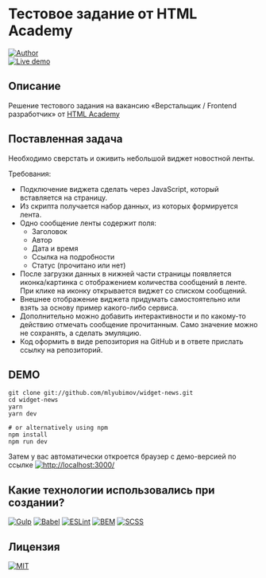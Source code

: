 ﻿# Тестовое задание от HTML Academy

[![Author](https://flat.badgen.net/badge/Автор/Максим%20Любимов?color=blue)](https://github.com/mlyubimov)  
[![Live demo](https://flat.badgen.net/badge/icon/Live%20demo?label&color=3fb950)](https://mlyubimov.github.io/widget-news/)

## Описание
Решение тестового задания на вакансию «Верстальщик / Frontend разработчик» от [HTML Academy](https://htmlacademy.ru)

## Поставленная задача
Необходимо сверстать и оживить небольшой виджет новостной ленты.

Требования:
- Подключение виджета сделать через JavaScript, который вставляется на страницу.
- Из скрипта получается набор данных, из которых формируется лента.
- Одно сообщение ленты содержит поля:
	- Заголовок
	- Автор
	- Дата и время
	- Ссылка на подробности
	- Статус (прочитано или нет)
- После загрузки данных в нижней части страницы появляется иконка/картинка с отображением количества сообщений в ленте. При клике на иконку открывается виджет со списком сообщений.
- Внешнее отображение виджета придумать самостоятельно или взять за основу пример какого-либо сервиса.
- Дополнительно можно добавить интерактивности и по какому-то действию отмечать сообщение прочитанным. Само значение можно не сохранять, а сделать эмуляцию.
- Код оформить в виде репозитория на GitHub и в ответе прислать ссылку на репозиторий.

## DEMO

```
git clone git://github.com/mlyubimov/widget-news.git
cd widget-news
yarn
yarn dev

# or alternatively using npm
npm install
npm run dev
```

Затем у вас автоматически откроется браузер с демо-версией по ссылке [![http://localhost:3000/](https://flat.badgen.net/badge/icon/http%3A%2F%2Flocalhost%3A3000%2F?label&color=3fb950)](http://localhost:3000/)

## Какие технологии использовались при создании?
[![Gulp](https://flat.badgen.net/badge/icon/Gulp?label&color=d34a47)](https://gulpjs.com/)
[![Babel](https://flat.badgen.net/badge/icon/Babel?label&color=e59700)](https://babeljs.io/)
[![ESLint](https://flat.badgen.net/badge/icon/ESLint?label&color=6c6cdf)](https://eslint.org/)
[![BEM](https://flat.badgen.net/badge/icon/BEM?&label&color=fe4a46)](https://en.bem.info/)
[![SCSS](https://flat.badgen.net/badge/icon/SCSS?label&color=c76494)](https://sass-lang.com/)

## Лицензия
[![MIT](https://flat.badgen.net/badge/icon/MIT?label&color=a41931)](https://opensource.org/licenses/MIT)


